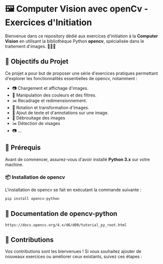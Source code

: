 ﻿# 🖼️ Computer Vision avec openCv  - Exercices d'Initiation

Bienvenue dans ce repository dédié aux exercices d'initiation à la **Computer Vision** en utilisant la bibliothèque Python **opencv**, spécialisée dans le traitement d'images. 🧑‍💻📸

## 📌 Objectifs du Projet

Ce projet a pour but de proposer une série d'exercices pratiques permettant d'explorer les fonctionnalités essentielles de opencv, notamment :
- 📷 Chargement et affichage d'images.
- 🎨 Manipulation des couleurs et des filtres.
- ✂️ Recadrage et redimensionnement.
- 🔄 Rotation et transformation d'images.
- 📝 Ajout de texte et d'annotations sur une image.
- 📝 Débrouitage des images
- ✂️ Détection de visages
- 📷 ...

## 🚀 Prérequis

Avant de commencer, assurez-vous d'avoir installé **Python 3.x** sur votre machine.

### 📦 Installation de opencv

L'installation de opencv se fait en exécutant la commande suivante :
```sh
pip install opencv-python
```

## 📂 Documentation de opencv-python

```
https://docs.opencv.org/4.x/d6/d00/tutorial_py_root.html
```

## 🤝 Contributions

Vos contributions sont les bienvenues ! Si vous souhaitez ajouter de nouveaux exercices ou améliorer ceux existants, suivez ces étapes :
